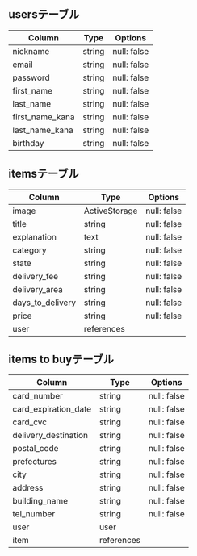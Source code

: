 ## usersテーブル

| Column          | Type   | Options     |
| --------------- | ------ | ----------- |
| nickname        | string | null: false |
| email           | string | null: false |
| password        | string | null: false |
| first_name      | string | null: false |
| last_name       | string | null: false |
| first_name_kana | string | null: false |
| last_name_kana  | string | null: false |
| birthday        | string | null: false |

## itemsテーブル

| Column           | Type          | Options     |
| ---------------- | --------------| ----------- |
| image            | ActiveStorage | null: false |
| title            | string        | null: false |
| explanation      | text          | null: false |
| category         | string        | null: false |
| state            | string        | null: false |
| delivery_fee     | string        | null: false |
| delivery_area    | string        | null: false |
| days_to_delivery | string        | null: false |
| price            | string        | null: false |
| user             | references     |             |

## items to buyテーブル

| Column               | Type       | Options     |
| -------------------- | ---------- | ----------- |
| card_number          | string     | null: false |
| card_expiration_date | string     | null: false |
| card_cvc             | string     | null: false |
| delivery_destination | string     | null: false |
| postal_code          | string     | null: false |
| prefectures          | string     | null: false |
| city                 | string     | null: false |
| address              | string     | null: false |
| building_name        | string     | null: false |
| tel_number           | string     | null: false |
| user                 | user       |             |
| item                 | references |             |
